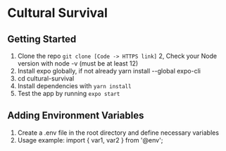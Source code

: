 # Cultural Survival

## Getting Started
1. Clone the repo `git clone [Code -> HTTPS link]`
2, Check your Node version with node -v (must be at least 12)
3. Install expo globally, if not already yarn install --global expo-cli
4. cd cultural-survival
5. Install dependencies with `yarn install`
6. Test the app by running `expo start`

## Adding Environment Variables

1. Create a .env file in the root directory and define necessary variables
2. Usage example: import { var1, var2 } from '@env';
